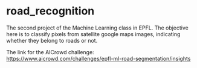 # road_recognition

The second project of the Machine Learning class in EPFL. 
The objective here is to classify pixels from satellite google maps images, indicating whether they belong to roads or not. 

The link for the AICrowd challenge: 
https://www.aicrowd.com/challenges/epfl-ml-road-segmentation/insights


